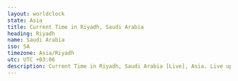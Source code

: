 ```yaml
---
layout: worldclock
state: Asia
title: Current Time in Riyadh, Saudi Arabia
heading: Riyadh
name: Saudi Arabia
iso: SA
timezone: Asia/Riyadh
utc: UTC +03:06
description: Current Time in Riyadh, Saudi Arabia [Live], Asia. Live update now time in Riyadh, timezone Asia/Riyadh, UTC +03:06, Country ISO code & Current Local Time.
---
```


